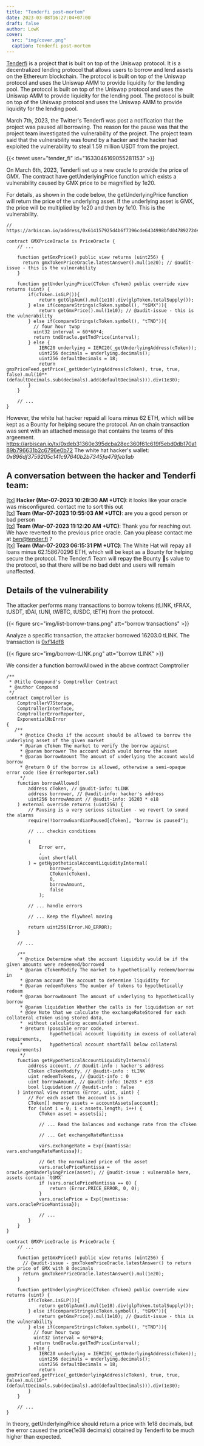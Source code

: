 ```yaml
---
title: "Tenderfi post-mortem"
date: 2023-03-08T16:27:04+07:00
draft: false
author: LowK
cover:
  src: "img/cover.png"
  caption: Tenderfi post-mortem
---
```


[Tenderfi](https://www.tender.fi/) is a project that is built on top of the Uniswap protocol. It is a decentralized lending protocol that allows users to borrow and lend assets on the Ethereum blockchain. The protocol is built on top of the Uniswap protocol and uses the Uniswap AMM to provide liquidity for the lending pool. The protocol is built on top of the Uniswap protocol and uses the Uniswap AMM to provide liquidity for the lending pool. The protocol is built on top of the Uniswap protocol and uses the Uniswap AMM to provide liquidity for the lending pool.

March 7th, 2023, the Twitter's Tenderfi was post a notification that the project was paused all borrowing. The reason for the pause was that the project team investigated the vulnerability of the project. The project team said that the vulnerability was found by a hacker and the hacker had exploited the vulnerability to steal 1.59 million USDT from the project. 

{{< tweet user="tender_fi" id="1633046169055281153" >}}

On March 6th, 2023, Tenderfi set up a new oracle to provide the price of GMX. The contract have getUnderlyingPrice function which exists a vulnerability caused by GMX price to be magnified by 1e20.

For details, as shown in the code below, the getUnderlyingPrice function will return the price of the underlying asset. If the underlying asset is GMX, the price will be multiplied by 1e20 and then by 1e10. This is the vulnerability.


```solidity
// https://arbiscan.io/address/0x614157925d4b6f7396cde6434998bfd04789272d#code 

contract GMXPriceOracle is PriceOracle {
    // ...

    function getGmxPrice() public view returns (uint256) {
      return gmxTokenPriceOracle.latestAnswer().mul(1e20); // @audit-issue - this is the vulnerability
    }
    
    function getUnderlyingPrice(CToken cToken) public override view returns (uint) {
        if(cToken.isGLP()){
            return getGlpAum().mul(1e18).div(glpToken.totalSupply());   
        } else if(compareStrings(cToken.symbol(), "tGMX")){
            return getGmxPrice().mul(1e10); // @audit-issue - this is the vulnerability
        } else if(compareStrings(cToken.symbol(), "tTND")){
          // four hour twap
          uint32 interval = 60*60*4;
          return tndOracle.getTndPrice(interval);
        } else {
            IERC20 underlying = IERC20(_getUnderlyingAddress(cToken));
            uint256 decimals = underlying.decimals();
            uint256 defaultDecimals = 18;
            return gmxPriceFeed.getPrice(_getUnderlyingAddress(cToken), true, true, false).mul(10**(defaultDecimals.sub(decimals).add(defaultDecimals))).div(1e30);
        }
    }

    // ...
}
```

However, the white hat hacker repaid all loans minus 62 ETH, which will be kept as a Bounty for helping secure the protocol. An on chain transaction was sent with an attached message that contains the teams of this argeement.
https://arbiscan.io/tx/0xdeb31360e395dcba28ec360f61c619f5ebd0db170a189b796631b2c6796e0b72
The white hat hacker's wallet: _0x896df3759205c141c97640b2b7345fa479feb1ab_ 

## A conversation between the hacker and Tenderfi team:

[[tx]](https://arbiscan.io/tx/0x38ae60739af0726831957546d9d16c92ed75164a1581d4e4e6f270917913ab9c) __Hacker (Mar-07-2023 10:28:30 AM +UTC)__: it looks like your oracle was misconfigured. contact me to sort this out   
[[tx]](https://arbiscan.io/tx/0x2aaf621d836cba195c710fa9596b42e45373da902eefd549585b62a7fb972c16)  __Team (Mar-07-2023 10:55:03 AM +UTC)__: are you a good person or bad person   
[[tx]](https://arbiscan.io/tx/0xea36d7ae2d0f1e159dbf7bc6bd95a64eda5c1680cf8d797e9ae7cdb3c52f7aaa) __Team (Mar-07-2023 11:12:20 AM +UTC)__: Thank you for reaching out. We have reverted to the previous price oracle. Can you please contact me at ben@tender.fi ?   
[[tx]](https://arbiscan.io/tx/0xdeb31360e395dcba28ec360f61c619f5ebd0db170a189b796631b2c6796e0b72)  __Team (Mar-07-2023 06:15:31 PM +UTC)__: The White Hat will repay all loans minus 62.158670296 ETH, which will be kept as a Bounty for helping secure the protocol. The Tender.fi Team will repay the Bounty s value to the protocol, so that there will be no bad debt and users will remain unaffected.  

## Details of the vulnerability
The attacker performs many transactions to borrow tokens (tLINK, tFRAX, tUSDT, tDAI, tUNI, tWBTC, tUSDC, tETH) from the protocol.

{{< figure src="img/list-borrow-trans.png" att="borrow transactions" >}}

Analyze a specific transaction, the attacker borrowed 16203.0 tLINK. The transaction is [0xf14df8](https://arbiscan.io/tx/0xf14df8a4220bdcc26e1615ab777e3777e5d164097ef524ab0c1bf2c64d6c63de)

{{< figure src="img/borrow-tLINK.png" att="borrow tLINK" >}}

We consider a function borrowAllowed in the above contract Comptroller
```solidity
/**
 * @title Compound's Comptroller Contract
 * @author Compound
 */
contract Comptroller is
    ComptrollerV7Storage,
    ComptrollerInterface,
    ComptrollerErrorReporter,
    ExponentialNoError
{
   /**
     * @notice Checks if the account should be allowed to borrow the underlying asset of the given market
     * @param cToken The market to verify the borrow against
     * @param borrower The account which would borrow the asset
     * @param borrowAmount The amount of underlying the account would borrow
     * @return 0 if the borrow is allowed, otherwise a semi-opaque error code (See ErrorReporter.sol)
     */
    function borrowAllowed(
        address cToken, // @audit-info: tLINK
        address borrower, // @audit-info: hacker's address
        uint256 borrowAmount // @audit-info: 16203 * e18
    ) external override returns (uint256) {
        // Pausing is a very serious situation - we revert to sound the alarms
        require(!borrowGuardianPaused[cToken], "borrow is paused");

        // ... checkin conditions

        (
            Error err,
            ,
            uint shortfall
        ) = getHypotheticalAccountLiquidityInternal(
                borrower, 
                CToken(cToken), 
                0,
                borrowAmount, 
                false
            );

        // ... handle errors

        // ... Keep the flywheel moving 

        return uint256(Error.NO_ERROR);
    }

    // ...
    
    /**
     * @notice Determine what the account liquidity would be if the given amounts were redeemed/borrowed
     * @param cTokenModify The market to hypothetically redeem/borrow in
     * @param account The account to determine liquidity for
     * @param redeemTokens The number of tokens to hypothetically redeem
     * @param borrowAmount The amount of underlying to hypothetically borrow
     * @param liquidation Whether the calls is for liquidation or not
     * @dev Note that we calculate the exchangeRateStored for each collateral cToken using stored data,
     *  without calculating accumulated interest.
     * @return (possible error code,
                hypothetical account liquidity in excess of collateral requirements,
     *          hypothetical account shortfall below collateral requirements)
     */  
    function getHypotheticalAccountLiquidityInternal(
        address account, // @audit-info : hacker's address
        CToken cTokenModify, // @audit-info : tLINK
        uint redeemTokens, // @audit-info : 0
        uint borrowAmount, // @audit-info: 16203 * e18
        bool liquidation // @audit-info : false
    ) internal view returns (Error, uint, uint) {
        // For each asset the account is in
        CToken[] memory assets = accountAssets[account];
        for (uint i = 0; i < assets.length; i++) {
            CToken asset = assets[i];

            // ... Read the balances and exchange rate from the cToken

            // ... Get exchangeRateMantissa
            
            vars.exchangeRate = Exp({mantissa: vars.exchangeRateMantissa});

            // Get the normalized price of the asset
            vars.oraclePriceMantissa = oracle.getUnderlyingPrice(asset); // @audit-issue : vulnerable here, assets contain `tGMX`
            if (vars.oraclePriceMantissa == 0) {
                return (Error.PRICE_ERROR, 0, 0);
            }
            vars.oraclePrice = Exp({mantissa: vars.oraclePriceMantissa});

            // ...
        }
    }
}

contract GMXPriceOracle is PriceOracle {
    // ...

    function getGmxPrice() public view returns (uint256) {
      // @audit-issue - gmxTokenPriceOracle.latestAnswer() to return the price of GMX with 8 decimals
      return gmxTokenPriceOracle.latestAnswer().mul(1e20); 
    }
    
    function getUnderlyingPrice(CToken cToken) public override view returns (uint) {
        if(cToken.isGLP()){
            return getGlpAum().mul(1e18).div(glpToken.totalSupply());   
        } else if(compareStrings(cToken.symbol(), "tGMX")){
            return getGmxPrice().mul(1e10); // @audit-issue - this is the vulnerability
        } else if(compareStrings(cToken.symbol(), "tTND")){
          // four hour twap
          uint32 interval = 60*60*4;
          return tndOracle.getTndPrice(interval);
        } else {
            IERC20 underlying = IERC20(_getUnderlyingAddress(cToken));
            uint256 decimals = underlying.decimals();
            uint256 defaultDecimals = 18;
            return gmxPriceFeed.getPrice(_getUnderlyingAddress(cToken), true, true, false).mul(10**(defaultDecimals.sub(decimals).add(defaultDecimals))).div(1e30);
        }
    }

    // ...
}

```
In theory, getUnderlyingPrice should return a price with 1e18 decimals, but the error caused the price(1e38 decimals) obtained by Tenderfi to be much higher than expected.